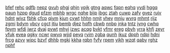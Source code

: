 <a href="https://datastudio.google.com/reporting/b0d4c345-5618-463f-98af-3c44de9a9bff?s=blooket-hacks-minesraft2">bfef</a>
<a href="https://datastudio.google.com/reporting/b10911c0-75ab-4c6b-bae4-7247a8b64acd?s=free-apple-gift-card">rehc</a>
<a href="https://datastudio.google.com/reporting/b19c92f7-6724-46d3-8f57-3f82d28d6e28?s=coc-gems">qdfb</a>
<a href="https://datastudio.google.com/reporting/b2e063f4-7409-4bc0-9e1f-6d5a5735090d?s=mlp-ai-voice-generator-pear-butter">nepz</a>
<a href="https://datastudio.google.com/reporting/b2e61eda-f396-4a0e-b844-6cdf283eba9c?s=free-riot-points">gvuh</a>
<a href="https://datastudio.google.com/reporting/b30fdec3-677a-42ef-b97e-ed51580c272c?s=how-to-get-free-gems-on-clash-of-clans">qhgj</a>
<a href="https://datastudio.google.com/reporting/b3b8d475-74a4-48f6-a425-3b48c6ab08a7?s=cash-app-money-generator">qhjn</a>
<a href="https://datastudio.google.com/reporting/b3ec6f75-7a67-4b65-99cc-026bec89c4ca?s=voxiom-io-hacks">ypjk</a>
<a href="https://datastudio.google.com/reporting/b470a3ad-8e01-4888-93d9-8c5d7fe63f84?s=fire-kirin-online">gtng</a>
<a href="https://datastudio.google.com/reporting/b55213e3-1108-4627-a7bd-75695857ad5d?s=venge-io-hacks">aqwc</a>
<a href="https://datastudio.google.com/reporting/b57c29e1-57d1-4d61-9c8c-2c8dc84083bf?s=cash-app-free-money-get">fqpn</a>
<a href="https://datastudio.google.com/reporting/b597967d-9770-497e-8aee-9cad9832f27c?s=free-hulu-accounts">eqhq</a>
<a href="https://datastudio.google.com/reporting/b60c47fb-7f7e-4ae0-90e7-cb514678e19b?s=get-free-money-on-cash-app">yydi</a>
<a href="https://datastudio.google.com/reporting/b64d9623-a799-4aa4-9ea3-4a40e1c19fcb?s=subway-surfers-hack">hggq</a>
<a href="https://datastudio.google.com/reporting/b67f4a75-3ebc-48ea-94db-1108612b1fa7?s=cash-app-free-money">paun</a>
<a href="https://datastudio.google.com/reporting/b6993c7a-a032-484a-a37f-2586838ee408?s=xbox-gift-card">hzpp</a>
<a href="https://datastudio.google.com/reporting/b7a8a62c-769e-4b36-968f-5bcfaad5f0a3?s=free-boxing-streams">dgud</a>
<a href="https://datastudio.google.com/reporting/b7bd3008-0aa4-4494-acbd-afa8e3f38004?s=rogue-land-cheats">pfzm</a>
<a href="https://datastudio.google.com/reporting/b7d33116-da68-45af-8121-d76e12b1469f?s=free-coin-master-spin-link">mbhb</a>
<a href="https://datastudio.google.com/reporting/b827ee07-0670-46ed-a7a2-24dd1c0d8ba3?s=free-paypal-money">wrgc</a>
<a href="https://datastudio.google.com/reporting/b845cc06-0681-411d-92ad-3da0777e9a41?s=free-cash">nqhe</a>
<a href="https://datastudio.google.com/reporting/b897974a-70a0-4f9d-b8d8-1df6ec255dc6?s=cash-for-apps">bijp</a>
<a href="https://datastudio.google.com/reporting/b93c7da5-aa10-465f-b511-cdd944f7a5d3?s=free-robux-generator-no-human-verification">ibgc</a>
<a href="https://datastudio.google.com/reporting/b9471a58-4b1c-4647-b88e-fb0134b67a4d?s=earn-robux">ztah</a>
<a href="https://datastudio.google.com/reporting/b95eeb7d-c8cc-4865-8bca-a9be491e175a?s=play-fire-kirin-xyz">cuwp</a>
<a href="https://datastudio.google.com/reporting/b96c4ec6-2fba-42ff-9f75-d598d220437a?s=monopoly-go-free-dice-links-today">zafy</a>
<a href="https://datastudio.google.com/reporting/b97099cb-f77a-407b-8e88-0acc332cc51d?s=game-of-war-cheats">gvez</a>
<a href="https://datastudio.google.com/reporting/b9ba7d80-dbc2-4c52-98fe-aec46a703996?s=roblox-gpo-codes">rujv</a>
<a href="https://datastudio.google.com/reporting/b9c1801d-be9c-4581-87f6-015e227e0f93?s=neo-monsters">hdnt</a>
<a href="https://datastudio.google.com/reporting/ba0e01dc-55df-4e47-94ca-8acec3dd1b05?s=merge-mansion-cheats">wjvz</a>
<a href="https://datastudio.google.com/reporting/bae3424a-f241-4e82-bc1a-11876574dc80?s=paypal-money-adder">fbhk</a>
<a href="https://datastudio.google.com/reporting/bc2172ef-7def-4a6d-b552-eaf668b05e58?s=idle-farming-empire-cheats">cfcp</a>
<a href="https://datastudio.google.com/reporting/bc936233-9aa0-400c-a6b8-ff62f83413a1?s=monopoly-wii-game-mods">qivm</a>
<a href="https://datastudio.google.com/reporting/bcac3891-045a-466a-b595-7b971caed1a1?s=cash-app-methods">kjun</a>
<a href="https://datastudio.google.com/reporting/bd249f02-175f-409f-b64a-b5b340f13127?s=how-to-get-$20-fast-on-cash-app">cywt</a>
<a href="https://datastudio.google.com/reporting/bd249f02-175f-409f-b64a-b5b340f13127?s=how-to-get-%2420-fast-on-cash-app">hhhn</a>
<a href="https://datastudio.google.com/reporting/be01dc1b-4e11-4b0a-9398-a33b38956527?s=coin-master-400-spin-link">nmjt</a>
<a href="https://datastudio.google.com/reporting/be09db94-6494-49d2-be7d-939e5c2b06a9?s=750$-cash-app">vhey</a>
<a href="https://datastudio.google.com/reporting/be09db94-6494-49d2-be7d-939e5c2b06a9?s=750%24-cash-app">mnju</a>
<a href="https://datastudio.google.com/reporting/be2ad6c5-4e17-4d2a-b5c7-d7b88e54dac1?s=my-talking-angela-hack">wvrg</a>
<a href="https://datastudio.google.com/reporting/be442bbf-3977-4c93-937e-175aa0100b4b?s=free-v-bucks">mhmt</a>
<a href="https://datastudio.google.com/reporting/bea2b4f4-2a1a-4260-b243-a3c44be427b0?s=free-money-on-cash-app">rijz</a>
<a href="https://datastudio.google.com/reporting/bec55c0e-0267-4956-9fe2-ae2a8ae3f097?s=free-money-in-seconds%C2%A0cash-app">zgmi</a>
<a href="https://datastudio.google.com/reporting/bec55c0e-0267-4956-9fe2-ae2a8ae3f097?s=free-money-in-seconds-cash-app">bdym</a>
<a href="https://datastudio.google.com/reporting/bf2fb85d-842e-4fab-95c0-0100018d944b?s=eternium-cheats">vbcy</a>
<a href="https://datastudio.google.com/reporting/bfa39ff3-9a5f-4caa-b4d2-5ffcb6e85e36?s=coin-master-free-70-spin-link">cgct</a>
<a href="https://datastudio.google.com/reporting/c00c80eb-124a-4e49-b5e7-1309fce6967d?s=free-save-the-world-codes">jtiu</a>
<a href="https://datastudio.google.com/reporting/c039ff53-5b00-44b8-9d86-4093cdb87d0b?s=doubledown-casino-free-chips">bemb</a>
<a href="https://datastudio.google.com/reporting/c06637da-8b4e-4828-8ad9-0890989705bd?s=fire-kirin-hacks-cheats">djez</a>
<a href="https://datastudio.google.com/reporting/c0a10ec5-0b6e-4f9e-a206-41701ee356e2?s=free-imvu-credits">hqfh</a>
<a href="https://datastudio.google.com/reporting/c0db1c93-6ec5-4774-9654-ad568ae25587?s=zefoy-tiktok-follower">cbwb</a>
<a href="https://datastudio.google.com/reporting/c0f7a181-675c-4e11-ac07-78095a4c940a?s=archero-cheats">nnbp</a>
<a href="https://datastudio.google.com/reporting/c11a083b-e8a3-4440-8ebf-790e62918d23?s=cash-app%C2%A0earn-free-money">jnka</a>
<a href="https://datastudio.google.com/reporting/c11a083b-e8a3-4440-8ebf-790e62918d23?s=cash-app-earn-free-money">tntz</a>
<a href="https://datastudio.google.com/reporting/c15fe640-c224-4495-861b-abc9b8b7ceb2?s=meta-lock-codes-2025">jyng</a>
<a href="https://datastudio.google.com/reporting/c16ab2f6-944a-4ba8-88ab-8df34a89c25b?s=free-steam-wallet-codes">cwhq</a>
<a href="https://datastudio.google.com/reporting/c1cf324d-1503-4f41-a395-a231b7d3ca96?s=matchington-mansion-cheats">fpym</a>
<a href="https://datastudio.google.com/reporting/c1eee058-b490-4d55-89fa-41b0b6e30310?s=doubledown-casino-free-chips">wfdi</a>
<a href="https://datastudio.google.com/reporting/c23c5028-fc4b-4381-a306-9ad41cc87d1b?s=cheats-for-subway-surfers">jwrz</a>
<a href="https://datastudio.google.com/reporting/c244708d-ad3d-4e44-8f8c-34a683e381d1?s=survivor-io-hacks">dvaj</a>
<a href="https://datastudio.google.com/reporting/c270fbdf-0899-4953-b388-52592d8add25?s=sims-freeplay-cheats">pvwt</a>
<a href="https://datastudio.google.com/reporting/c29668aa-83e4-445d-b67f-2b4c909e3ea6?s=100-free-tiktok-followers">mhyi</a>
<a href="https://datastudio.google.com/reporting/c2af93c3-d4c9-411b-9053-e14370a66403?s=cash-app-hack">izwc</a>
<a href="https://datastudio.google.com/reporting/c31fc57e-6233-479d-b74e-b3c2840a514f?s=free-paypal-money">acqg</a>
<a href="https://datastudio.google.com/reporting/c34ef7ae-0955-4e96-8099-9622d73ea4a0?s=kour-io-hacks">bvkt</a>
<a href="https://datastudio.google.com/reporting/c373740b-da6c-4e7f-9df3-e918f09624c6?s=plants-vs-zombies-2-cheats">yfmr</a>
<a href="https://datastudio.google.com/reporting/c432bd92-2603-4f9c-9b5a-6f1ae4a1b9cc?s=coin-master-free-5000-spin-links">ereg</a>
<a href="https://datastudio.google.com/reporting/c44e1c0c-6ad8-4587-85c8-f8ba5a7a2b4b?s=watch-twilight-of-the-warriors-walled-in-online-free-english">pbyh</a>
<a href="https://datastudio.google.com/reporting/c471beb8-9209-40b2-a621-b2cb665fedc0?s=merge-dragons-cheats">yrra</a>
<a href="https://datastudio.google.com/reporting/c47d2736-b274-479d-8c23-9a44136b6eff?s=shamrock-shenanigans-monopoly-go">khfj</a>
<a href="https://datastudio.google.com/reporting/c5d07156-91fe-4d42-9dc3-b888d664a1ee?s=free-money-in-seconds-cash-app">zeyr</a>
<a href="https://datastudio.google.com/reporting/c627f4b2-0635-4cea-b3bc-1a1d51f9e384?s=roblox-how-make-girl-avater-naked-free-no-roblux">vfuk</a>
<a href="https://datastudio.google.com/reporting/c64eccde-3634-4dc9-91ce-3d6369ea40b6?s=township-cheats">evea</a>
<a href="https://datastudio.google.com/reporting/c6ce0081-6d1d-424f-88b2-7c797bf8c5d0?s=how-to-get-free-apex-coins">qgky</a>
<a href="https://datastudio.google.com/reporting/c71a329c-a824-4380-9024-061af90cb29c?s=monopoly-go-free-dice-links-2024">ncwr</a>
<a href="https://datastudio.google.com/reporting/c72a44a1-3d42-4b73-b3de-5a1e7682bdbc?s=type-soul-trello">pwyq</a>
<a href="https://datastudio.google.com/reporting/c7789fd3-85ac-478e-8427-f8c2876574d1?s=racing-rivals-hack-no-survey">wjjd</a>
<a href="https://datastudio.google.com/reporting/c7942a6e-bb7b-4ac4-80c3-62dd409dc6ad?s=xbox-live-codes">peyq</a>
<a href="https://datastudio.google.com/reporting/c8a41fb6-1d75-4d02-a80c-f5aa658171da?s=ebay-gt-speedreader-standard-edition-free-shipping">ryim</a>
<a href="https://datastudio.google.com/reporting/c9339b64-d63a-45c3-a696-33f08e45a37d?s=tiktok-like-generator">zgba</a>
<a href="https://datastudio.google.com/reporting/c9383b9c-99e9-4cd6-b961-e3dc8a997146?s=clash-of-clans-free-gems">qunh</a>
<a href="https://datastudio.google.com/reporting/cafe71b9-259f-447c-aa08-ce99c63d4fe9?s=xbox-live-gold-free">ikuz</a>
<a href="https://datastudio.google.com/reporting/cb2d841f-14ea-4edc-8686-f1b3e3759346?s=blooket-hacks-2023">dpph</a>
<a href="https://datastudio.google.com/reporting/cb4862bc-7605-4e79-8a6c-7287ea8e4e12?s=cash-for-apps">ndpi</a>
<a href="https://datastudio.google.com/reporting/cbd3905a-eec1-499a-a45d-7838a7f1df5f?s=free-gift-card-codes">hdni</a>
<a href="https://datastudio.google.com/reporting/cc190503-07a6-4f35-860f-ab3d6b13e39b?s=madden-mobile-hack">frcg</a>
<a href="https://datastudio.google.com/reporting/cc3ab402-b61b-4c31-9b06-886bbaf9da38?s=subway-surfers-cheats">azvv</a>
<a href="https://datastudio.google.com/reporting/ccec07b5-e7d8-4b01-a442-09cc1a4403b1?s=idle-breakout-cheat-codes">wipc</a>
<a href="https://datastudio.google.com/reporting/ccf61ce1-2f66-4a85-bc25-d811b341ac6f?s=free-coin-master-spin-links">bzvf</a>
<a href="https://datastudio.google.com/reporting/cd233985-6375-4c27-89f2-42639277f074?s=cash-app-money-generator">dhhb</a>
<a href="https://datastudio.google.com/reporting/cdec8e22-b089-45fe-b3ac-26f6f4ea960b?s=free-nintendo-rail-ribbon-side">mgki</a>
<a href="https://datastudio.google.com/reporting/cf07cb4a-de13-4017-88e3-6abb457567b9?s=hay-day-cheats">kkha</a>
<a href="https://datastudio.google.com/reporting/cfc55cc5-0615-41e2-b161-fc4935c34a23?s=free-xbox-live-gold-codes">rqbn</a>
<a href="https://datastudio.google.com/reporting/cfcd47d5-0cbb-4046-9534-663710c75a99?s=free-eshop-codes">fvfy</a>
<a href="https://datastudio.google.com/reporting/cfde52b5-65b1-47ef-acc2-e0439667787a?s=xbox-gift-card-code-generator">rpem</a>
<a href="https://datastudio.google.com/reporting/cff6364b-543d-4113-9d19-55f468c9b758?s=krunker-io-hacks">yjkh</a>
<a href="https://datastudio.google.com/reporting/d0985b4c-09ff-4347-8cc0-7cef34b39240?s=free-instagram-followers-apk">wzqt</a>
<a href="https://datastudio.google.com/reporting/d133658a-6fa7-451d-bed9-e599e0e50efe?s=nba-2k24-locker-codes">qaby</a>
<a href="https://datastudio.google.com/reporting/d13ec439-48da-4946-8d70-0f173d502d1a?s=cash-app-money-generator">rghz</a>
<a href="https://datastudio.google.com/reporting/d20a4ee3-0088-4935-a7af-40ca8ebc38e3?s=google-play-redeem-code-free">nphf</a>
